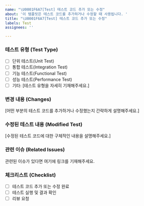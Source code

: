 ```yaml
---
name: "\U0001F6A7[Test] 테스트 코드 추가 또는 수정"
about: '이 템플릿은 테스트 코드를 추가하거나 수정할 때 사용됩니다. '
title: "\U0001F6A7[Test] 테스트 코드 추가 또는 수정"
labels: Test
assignees: ''

---
```


### 테스트 유형 (Test Type)
- [ ] 단위 테스트(Unit Test)
- [ ] 통합 테스트(Integration Test)
- [ ] 기능 테스트(Functional Test)
- [ ] 성능 테스트(Performance Test)
- [ ] 기타: [테스트 유형을 자세히 기재해주세요.]

### 변경 내용 (Changes)
[어떤 부분의 테스트 코드를 추가하거나 수정했는지 간략하게 설명해주세요.]

### 수정된 테스트 내용 (Modified Test)
[수정된 테스트 코드에 대한 구체적인 내용을 설명해주세요.]

### 관련 이슈 (Related Issues)
관련된 이슈가 있다면 여기에 링크를 기재해주세요.

### 체크리스트 (Checklist)
- [ ] 테스트 코드 추가 또는 수정 완료
- [ ] 테스트 실행 및 결과 확인
- [ ] 리뷰 요청
